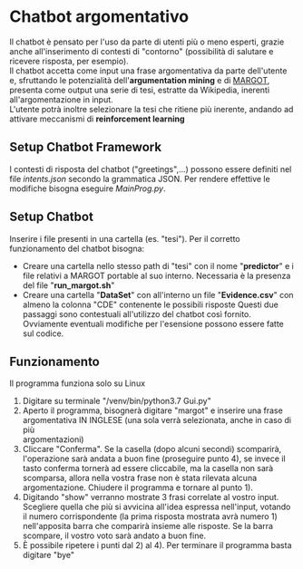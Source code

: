 # Chatbot argomentativo

Il chatbot è pensato per l'uso da parte di utenti più o meno esperti, grazie anche all'inserimento di contesti di "contorno" (possibilità di salutare e ricevere risposta, per esempio).  
Il chatbot accetta come input una frase argomentativa da parte dell'utente e, sfruttando le potenzialità dell'**argumentation mining** e di [MARGOT](http://margot.disi.unibo.it/), presenta come output una serie di tesi, estratte da Wikipedia, inerenti all'argomentazione in input.   
L'utente potrà inoltre selezionare la tesi che ritiene più inerente, andando ad attivare meccanismi di **reinforcement learning**

## Setup Chatbot Framework
I contesti di risposta del chatbot ("greetings",...) possono essere definiti nel file *intents.json* secondo la grammatica JSON. Per rendere effettive le modifiche bisogna
eseguire *MainProg.py*. 

## Setup Chatbot
Inserire i file presenti in una cartella (es. "tesi"). Per il corretto funzionamento del chatbot bisogna:
- Creare una cartella nello stesso path di "tesi" con il nome "**predictor**" e i file relativi a MARGOT portable al suo interno. Necessaria è la presenza del file 
"**run_margot.sh**"
- Creare una cartella "**DataSet**" con all'interno un file "**Evidence.csv**" con almeno la colonna "CDE" contenente le possibili risposte
Questi due passaggi sono contestuali all'utilizzo del chatbot così fornito. Ovviamente eventuali modifiche per l'esensione possono essere fatte sul codice.

## Funzionamento
Il programma funziona solo su Linux
1) Digitare su terminale "/venv/bin/python3.7 Gui.py" 
2) Aperto il programma, bisognerà digitare "margot" e inserire una frase argomentativa IN INGLESE (una sola verrà selezionata, anche in caso di più       
   argomentazioni)
3) Cliccare "Conferma". Se la casella (dopo alcuni secondi) scomparirà, l'operazione sarà andata a buon fine (proseguire punto 4), se invece il tasto conferma
   tornerà ad essere cliccabile, ma la casella non sarà scomparsa, allora nella vostra frase non è stata rilevata alcuna argomentazione. Chiudere il programma
   e tornare al punto 1).
4) Digitando "show" verranno mostrate 3 frasi correlate al vostro input. Scegliere quella che più si avvicina all'idea espressa nell'input, votando il numero
   corrispondente (la prima risposta mostrata avrà numero 1) nell'apposita barra che comparirà insieme alle risposte. Se la barra scompare, il vostro voto
   sarà andato a buon fine. 
5) È possibile ripetere i punti dal 2) al 4). Per terminare il programma basta digitare "bye"
